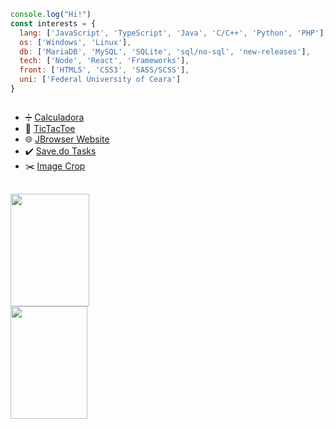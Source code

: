 ```js
console.log("Hi!")
const interests = {
  lang: ['JavaScript', 'TypeScript', 'Java', 'C/C++', 'Python', 'PHP'],
  os: ['Windows', 'Linux'],
  db: ['MariaDB', 'MySQL', 'SQLite', 'sql/no-sql', 'new-releases'],
  tech: ['Node', 'React', 'Frameworks'],
  front: ['HTML5', 'CSS3', 'SASS/SCSS'],
  uni: ['Federal University of Ceara']
}
```
##
- ➗ [Calculadora](https://jairo2k5.github.io/javascript-calculator/)
- 🧩 [TicTacToe](https://jairo2k5.github.io/tictactoe/)
- 🌐 [JBrowser Website](http://jbrowser-website.vercel.app/)
- ✔️ [Save.do Tasks](https://codepen.io/jairosilva2005/full/QWvydEd)
- ✂️ [Image Crop](http://image-crop-blush.vercel.app/)
##
<div>
  <img src="https://github-readme-stats.vercel.app/api?username=jairo2k5&show_icons=true&theme=light" width="50%" height="180em">
  <img src="https://github-readme-stats.vercel.app/api/top-langs/?username=jairo2k5&layout=compact&theme=light&hide=html" width="49.5%" height="180em">
</div>
